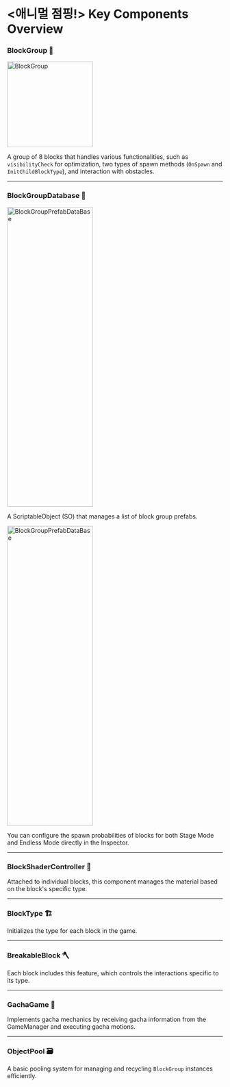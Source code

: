 # **<애니멀 점핑!> Key Components Overview**

### **BlockGroup** 🧱
<img width="200" alt="BlockGroup" src="https://github.com/user-attachments/assets/b3ed6ec7-6d17-4e82-bd36-a0fff2683cb5">

A group of 8 blocks that handles various functionalities, such as `visibilityCheck` for optimization, two types of spawn methods (`OnSpawn` and `InitChildBlockType`), and interaction with obstacles.

---

### **BlockGroupDatabase** 📂
<img width="200" height="700" alt="BlockGroupPrefabDataBase" src="https://github.com/user-attachments/assets/6a7a88a5-2e8d-49c6-817c-66b27c800aa9">

A ScriptableObject (SO) that manages a list of block group prefabs.

<img width="200" height="700" alt="BlockGroupPrefabDataBase" src="https://github.com/user-attachments/assets/b790b02c-5533-4ad1-9e24-bb2f4c14b236">

You can configure the spawn probabilities of blocks for both Stage Mode and Endless Mode directly in the Inspector.

---

### **BlockShaderController** 🎨
Attached to individual blocks, this component manages the material based on the block's specific type.

---

### **BlockType** 🏗️
Initializes the type for each block in the game.

---

### **BreakableBlock** 🪓
Each block includes this feature, which controls the interactions specific to its type.

---

### **GachaGame** 🎰
Implements gacha mechanics by receiving gacha information from the GameManager and executing gacha motions.

---

### **ObjectPool** 🗃️
A basic pooling system for managing and recycling `BlockGroup` instances efficiently.
